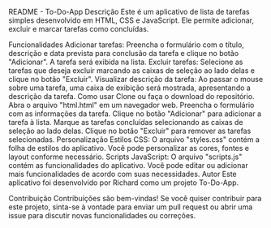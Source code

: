 README - To-Do-App
Descrição
Este é um aplicativo de lista de tarefas simples desenvolvido em HTML, CSS e JavaScript. Ele permite adicionar, excluir e marcar tarefas como concluídas.

Funcionalidades
Adicionar tarefas: Preencha o formulário com o título, descrição e data prevista para conclusão da tarefa e clique no botão "Adicionar". A tarefa será exibida na lista.
Excluir tarefas: Selecione as tarefas que deseja excluir marcando as caixas de seleção ao lado delas e clique no botão "Excluir".
Visualizar descrição da tarefa: Ao passar o mouse sobre uma tarefa, uma caixa de exibição será mostrada, apresentando a descrição da tarefa.
Como usar
Clone ou faça o download do repositório.
Abra o arquivo "html.html" em um navegador web.
Preencha o formulário com as informações da tarefa.
Clique no botão "Adicionar" para adicionar a tarefa à lista.
Marque as tarefas concluídas selecionando as caixas de seleção ao lado delas.
Clique no botão "Excluir" para remover as tarefas selecionadas.
Personalização
Estilos CSS: O arquivo "styles.css" contém a folha de estilos do aplicativo. Você pode personalizar as cores, fontes e layout conforme necessário.
Scripts JavaScript: O arquivo "scripts.js" contém as funcionalidades do aplicativo. Você pode editar ou adicionar mais funcionalidades de acordo com suas necessidades.
Autor
Este aplicativo foi desenvolvido por Richard como um projeto To-Do-App.

Contribuição
Contribuições são bem-vindas! Se você quiser contribuir para este projeto, sinta-se à vontade para enviar um pull request ou abrir uma issue para discutir novas funcionalidades ou correções.






